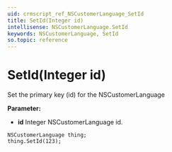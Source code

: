 ```yaml
---
uid: crmscript_ref_NSCustomerLanguage_SetId
title: SetId(Integer id)
intellisense: NSCustomerLanguage.SetId
keywords: NSCustomerLanguage, SetId
so.topic: reference
---
```


# SetId(Integer id)

Set the primary key (id) for the NSCustomerLanguage

**Parameter:** 
* **id** Integer NSCustomerLanguage id.

```crmscript
NSCustomerLanguage thing;
thing.SetId(123);
```

